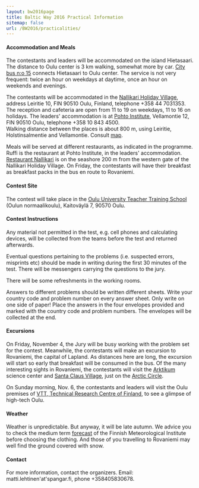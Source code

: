 ```yaml
---
layout: bw2016page
title: Baltic Way 2016 Practical Information
sitemap: false
url: /BW2016/practicalities/
---
```


<h4>Accommodation and Meals</h4>

The contestants and leaders will be accommodated on the island Hietasaari. The distance to Oulu center is 3 km walking, 
somewhat more by car. [City bus n:o 15](http://www.oulunjoukkoliikenne.fi/english) connects Hietasaari to Oulu center. The service is not very frequent: twice an hour on weekdays at daytime, once an hour on weekends and evenings.  

The contestants will be accommodated in the [Nallikari Holiday Village](http://nallikari.fi/en/), 
address Leiritie 10, FIN 90510 Oulu, Finland, telephone +358 44 7031353. The reception and cafeteria are open from 11 to 19 on weekdays, 11 to 16 on holidays. 
The leaders' accommodation is at [Pohto Institute](https://www.pohto.fi/index.php?sl=en), Vellamontie 12, FIN 90510 Oulu, telephone +358 10 843 4500.  
Walking distance between the places is about 800 m, using Leiritie, Holstinsalmentie and Vellamontie. Consult [map](https://www.fonecta.fi/kartat/Leiritie%2010,%2090510,%20OULU).

Meals will be served at different restaurants, as indicated in the programme. Ruffi is the restaurant at Pohto 
Institute, in the leaders' accommodation. [Restaurant Nallikari](http://www.ravintolanallikari.fi/en/) is on the seashore 200 m from the western gate of 
the Nallikari Holiday Village. On Friday, the contestants will have their breakfast as breakfast packs in the bus 
en route to Rovaniemi.

<h4>Contest Site</h4>

The contest will take place in the [Oulu University Teacher Training School](https://norssiportti.oulu.fi/index.php?id=3659&lang_id=1) (Oulun normaalikoulu), 
Kaitoväylä 7, 90570 Oulu. 

<h4>Contest Instructions</h4> 

Any material not permitted in the test, e.g. cell phones and calculating devices, will be collected from the teams before the test and returned afterwards. 

Eventual questions pertaining to the problems (i.e. suspected errors, misprints etc) should be made in writing during 
the first 30 minutes of the test. There will be messengers carrying the questions to the jury.

There will be some refreshments in the working rooms.

Answers to different problems should be written different sheets. Write your country code and problem number on 
every answer sheet. Only write on one side of paper! Place the answers in the four envelopes provided and 
marked with the country code and problem numbers. The envelopes will be collected at the end. 

<h4>Excursions</h4>

On Friday, November 4, the Jury will be busy working with the problem set for the contest. Meanwhile, the contestants 
will make an excursion to Rovaniemi, the capital of Lapland. As distances here are long, the excursion will 
start so early that breakfast will be consumed in the bus. Of the many interesting sights in Rovaniemi, the 
contestants will visit the [Arktikum](http://www.arktikum.fi/EN/home.html) science center and [Santa Claus Village](http://www.arktikum.fi/EN/home.html), just on the [Arctic Circle](napap.JPG).

On Sunday morning, Nov. 6, the contestants and leaders will visit the Oulu premises of [VTT, Technical 
Research Centre of Finland](http://www.vttresearch.com/),  to see a glimpse of high-tech Oulu.

<h4>Weather</h4>

Weather is unpredictable. But anyway, it will be late autumn. We advice you to check the medium term [forecast](http://en.ilmatieteenlaitos.fi/weather/oulu?forecast=daily) of the Finnish Meteorological Institute before choosing the clothing. And those of you travelling to Rovaniemi may well find the ground covered with snow. 

<h4>Contact</h4>

For more information, contact the organizers. Email: matti.lehtinen'at'spangar.fi, phone +358405830678.


